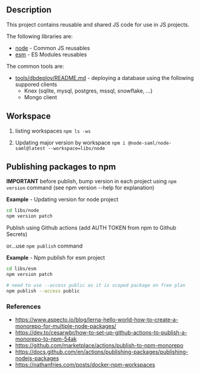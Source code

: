 ## Description

This project contains reusable and shared JS code for use in JS projects.

The following libraries are:
- [node](libs/node/README.md) - Common JS reusables
- [esm](libs/esm/README.md) - ES Modules reusables

The common tools are:
- [tools/dbdeploy/README.md]() - deploying a database using the following suppored clients
  - Knex (sqlite, mysql, postgres, mssql, snowflake, ...)
  - Mongo client

## Workspace

1. listing workspaces `npm ls -ws`

2. Updating major version by workspace `npm i @node-saml/node-saml@latest --workspace=libs/node`

## Publishing packages to npm

**IMPORTANT** before publish, bump version in each project using `npm version` command (see npm version --help for explanation)

**Example** - Updating version for node project

```bash
cd libs/node
npm version patch
```

Publish using Github actions (add AUTH TOKEN from npm to Github Secrets)

or...use `npm publish` command

**Example** - Npm publish for esm project

```bash
cd libs/esm
npm version patch

# need to use --access public as it is scoped package on free plan
npm publish --access public
```


### References

- https://www.aspecto.io/blog/lerna-hello-world-how-to-create-a-monorepo-for-multiple-node-packages/
- https://dev.to/cesarwbr/how-to-set-up-github-actions-to-publish-a-monorepo-to-npm-54ak
- https://github.com/marketplace/actions/publish-to-npm-monorepo
- https://docs.github.com/en/actions/publishing-packages/publishing-nodejs-packages
- https://nathanfries.com/posts/docker-npm-workspaces
